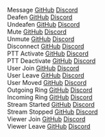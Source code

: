 Message [GitHub](https://github.com/IchBInHanz/Discord-1st-april-soundpacks/blob/main/lil-yachty/message.mp3?raw=true) [Discord](https://discord.com/assets/fb2c4360bf577e96fc86afa06063c489.mp3)
<br>
Deafen [GitHub](https://github.com/IchBInHanz/Discord-1st-april-soundpacks/blob/main/lil-yachty/deafen.mp3?raw=true) [Discord](https://discord.com/assets/9aca5150a677a9f2fb22688d6ea6018f.mp3)
<br>
Undeafen [GitHub](https://github.com/IchBInHanz/Discord-1st-april-soundpacks/blob/main/lil-yachty/undeafen.mp3?raw=true) [Discord](https://discord.com/assets/db53837f464baab67853752d27d9fa1e.mp3)
<br>
Mute [GitHub](https://github.com/IchBInHanz/Discord-1st-april-soundpacks/blob/main/lil-yachty/mute.mp3?raw=true) [Discord](https://discord.com/assets/9bf29386d09c819c4c026067a46f3852.mp3)
<br>
Unmute [GitHub](https://github.com/IchBInHanz/Discord-1st-april-soundpacks/blob/main/lil-yachty/unmute.mp3?raw=true) [Discord](https://discord.com/assets/d70fd809b6e955a2c34c07022422085c.mp3)
<br>
Disconnect [GitHub](https://github.com/IchBInHanz/Discord-1st-april-soundpacks/blob/main/lil-yachty/disconnect.mp3?raw=true) [Discord](https://discord.com/assets/f4202759ad87af36d9b300c365d3837e.mp3)
<br>
PTT Activate [GitHub](https://github.com/IchBInHanz/Discord-1st-april-soundpacks/blob/main/lil-yachty/ptt_activate.mp3?raw=true) [Discord](https://discord.com/assets/643a05f228c3ba9f861d464d2d652065.mp3)
<br>
PTT Deactivate [GitHub](https://github.com/IchBInHanz/Discord-1st-april-soundpacks/blob/main/lil-yachty/ptt_deactivate.mp3?raw=true) [Discord](https://discord.com/assets/06bf919aa2f2e33104ba1ceaf70c5e87.mp3)
<br>
User Join [GitHub](https://github.com/IchBInHanz/Discord-1st-april-soundpacks/blob/main/lil-yachty/user_join.mp3?raw=true) [Discord](https://discord.com/assets/765e5bf96068ffd4b86dd1c88ae6a1c1.mp3)
<br>
User Leave [GitHub](https://github.com/IchBInHanz/Discord-1st-april-soundpacks/blob/main/lil-yachty/user_leave.mp3?raw=true) [Discord](https://discord.com/assets/a01e6f09a7d4566fd30c30a136042631.mp3)
<br>
User Moved [GitHub](https://github.com/IchBInHanz/Discord-1st-april-soundpacks/blob/main/lil-yachty/user_moved.mp3?raw=true) [Discord](https://discord.com/assets/e81d11590762728c1b811eadfa5be766.mp3)
<br>
Outgoing Ring [GitHub](https://github.com/IchBInHanz/Discord-1st-april-soundpacks/blob/main/lil-yachty/outgoing_ring.mp3?raw=true) [Discord](https://discord.com/assets/c83bde4d12570c4cf27576dc055eafbb.mp3)
<br>
Incoming Ring [GitHub](https://github.com/IchBInHanz/Discord-1st-april-soundpacks/blob/main/lil-yachty/incoming_ring.mp3?raw=true) [Discord](https://discord.com/assets/0c4f59a03b74a68f6b2b48e12f63d025.mp3)
<br>
Stream Started [GitHub](https://github.com/IchBInHanz/Discord-1st-april-soundpacks/blob/main/lil-yachty/stream_started.mp3?raw=true) [Discord](https://discord.com/assets/965c2a4b2d9052c70a0b175ee2103cf9.mp3)
<br>
Stream Stopped [GitHub](https://github.com/IchBInHanz/Discord-1st-april-soundpacks/blob/main/lil-yachty/stream_stopped.mp3?raw=true) [Discord](https://discord.com/assets/9527396ff31361428b4aba49d52956ae.mp3)
<br>
Viewer Join [GitHub](https://github.com/IchBInHanz/Discord-1st-april-soundpacks/blob/main/lil-yachty/viewer_join.mp3?raw=true) [Discord](https://discord.com/assets/4436dccdccc1b43f325e99c0edacc694.mp3)
<br>
Viewer Leave [GitHub](https://github.com/IchBInHanz/Discord-1st-april-soundpacks/blob/main/lil-yachty/viewer_leave.mp3?raw=true) [Discord](https://discord.com/assets/90e68e1ba36355ee2c42cea26e6187f6.mp3)